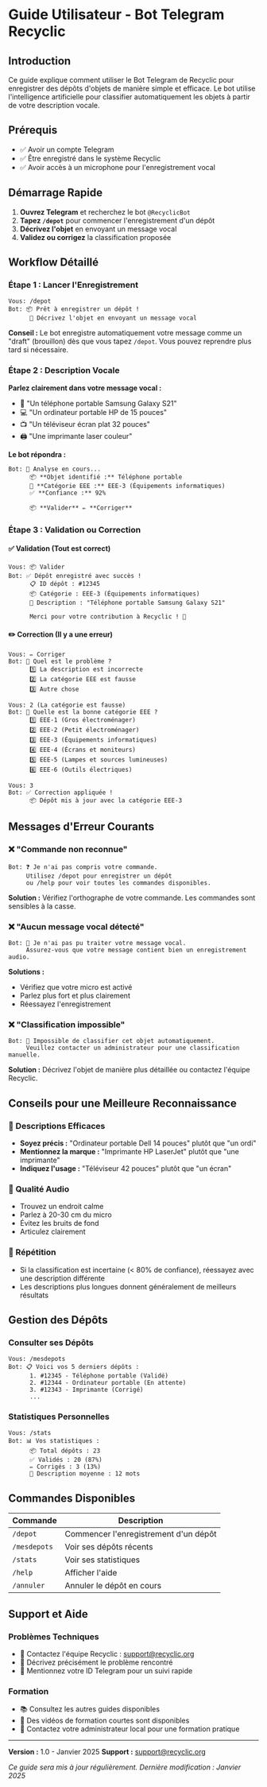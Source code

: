 # Guide Utilisateur - Bot Telegram Recyclic

## Introduction

Ce guide explique comment utiliser le Bot Telegram de Recyclic pour enregistrer des dépôts d'objets de manière simple et efficace. Le bot utilise l'intelligence artificielle pour classifier automatiquement les objets à partir de votre description vocale.

## Prérequis

- ✅ Avoir un compte Telegram
- ✅ Être enregistré dans le système Recyclic
- ✅ Avoir accès à un microphone pour l'enregistrement vocal

## Démarrage Rapide

1. **Ouvrez Telegram** et recherchez le bot `@RecyclicBot`
2. **Tapez `/depot`** pour commencer l'enregistrement d'un dépôt
3. **Décrivez l'objet** en envoyant un message vocal
4. **Validez ou corrigez** la classification proposée

## Workflow Détaillé

### Étape 1 : Lancer l'Enregistrement

```
Vous: /depot
Bot: 📦 Prêt à enregistrer un dépôt !
      🎤 Décrivez l'objet en envoyant un message vocal
```

**Conseil :** Le bot enregistre automatiquement votre message comme un "draft" (brouillon) dès que vous tapez `/depot`. Vous pouvez reprendre plus tard si nécessaire.

### Étape 2 : Description Vocale

**Parlez clairement dans votre message vocal :**
- 📱 "Un téléphone portable Samsung Galaxy S21"
- 💻 "Un ordinateur portable HP de 15 pouces"
- 📺 "Un téléviseur écran plat 32 pouces"
- 🖨️ "Une imprimante laser couleur"

**Le bot répondra :**
```
Bot: 🔄 Analyse en cours...
      📦 **Objet identifié :** Téléphone portable
      📱 **Catégorie EEE :** EEE-3 (Équipements informatiques)
      ✅ **Confiance :** 92%

      📦 **Valider** ✏️ **Corriger**
```

### Étape 3 : Validation ou Correction

#### ✅ Validation (Tout est correct)
```
Vous: 📦 Valider
Bot: ✅ Dépôt enregistré avec succès !
      📋 ID dépôt : #12345
      📦 Catégorie : EEE-3 (Équipements informatiques)
      🎤 Description : "Téléphone portable Samsung Galaxy S21"

      Merci pour votre contribution à Recyclic ! 🌱
```

#### ✏️ Correction (Il y a une erreur)
```
Vous: ✏️ Corriger
Bot: 📝 Quel est le problème ?
      1️⃣ La description est incorrecte
      2️⃣ La catégorie EEE est fausse
      3️⃣ Autre chose

Vous: 2 (La catégorie est fausse)
Bot: 📝 Quelle est la bonne catégorie EEE ?
      1️⃣ EEE-1 (Gros électroménager)
      2️⃣ EEE-2 (Petit électroménager)
      3️⃣ EEE-3 (Équipements informatiques)
      4️⃣ EEE-4 (Écrans et moniteurs)
      5️⃣ EEE-5 (Lampes et sources lumineuses)
      6️⃣ EEE-6 (Outils électriques)

Vous: 3
Bot: ✅ Correction appliquée !
      📦 Dépôt mis à jour avec la catégorie EEE-3
```

## Messages d'Erreur Courants

### ❌ "Commande non reconnue"
```
Bot: ❓ Je n'ai pas compris votre commande.
     Utilisez /depot pour enregistrer un dépôt
     ou /help pour voir toutes les commandes disponibles.
```

**Solution :** Vérifiez l'orthographe de votre commande. Les commandes sont sensibles à la casse.

### ❌ "Aucun message vocal détecté"
```
Bot: 🎤 Je n'ai pas pu traiter votre message vocal.
     Assurez-vous que votre message contient bien un enregistrement audio.
```

**Solutions :**
- Vérifiez que votre micro est activé
- Parlez plus fort et plus clairement
- Réessayez l'enregistrement

### ❌ "Classification impossible"
```
Bot: 🤖 Impossible de classifier cet objet automatiquement.
     Veuillez contacter un administrateur pour une classification manuelle.
```

**Solution :** Décrivez l'objet de manière plus détaillée ou contactez l'équipe Recyclic.

## Conseils pour une Meilleure Reconnaissance

### 📝 Descriptions Efficaces
- **Soyez précis :** "Ordinateur portable Dell 14 pouces" plutôt que "un ordi"
- **Mentionnez la marque :** "Imprimante HP LaserJet" plutôt que "une imprimante"
- **Indiquez l'usage :** "Téléviseur 42 pouces" plutôt que "un écran"

### 🎤 Qualité Audio
- Trouvez un endroit calme
- Parlez à 20-30 cm du micro
- Évitez les bruits de fond
- Articulez clairement

### 🔄 Répétition
- Si la classification est incertaine (< 80% de confiance), réessayez avec une description différente
- Les descriptions plus longues donnent généralement de meilleurs résultats

## Gestion des Dépôts

### Consulter ses Dépôts
```
Vous: /mesdepots
Bot: 📋 Voici vos 5 derniers dépôts :
      1. #12345 - Téléphone portable (Validé)
      2. #12344 - Ordinateur portable (En attente)
      3. #12343 - Imprimante (Corrigé)
      ...
```

### Statistiques Personnelles
```
Vous: /stats
Bot: 📊 Vos statistiques :
      📦 Total dépôts : 23
      ✅ Validés : 20 (87%)
      ✏️ Corrigés : 3 (13%)
      🎤 Description moyenne : 12 mots
```

## Commandes Disponibles

| Commande | Description |
|----------|-------------|
| `/depot` | Commencer l'enregistrement d'un dépôt |
| `/mesdepots` | Voir ses dépôts récents |
| `/stats` | Voir ses statistiques |
| `/help` | Afficher l'aide |
| `/annuler` | Annuler le dépôt en cours |

## Support et Aide

### Problèmes Techniques
- 📧 Contactez l'équipe Recyclic : support@recyclic.org
- 🔧 Décrivez précisément le problème rencontré
- 📱 Mentionnez votre ID Telegram pour un suivi rapide

### Formation
- 📚 Consultez les autres guides disponibles
- 🎥 Des vidéos de formation courtes sont disponibles
- 👥 Contactez votre administrateur local pour une formation pratique

---

**Version :** 1.0 - Janvier 2025
**Support :** support@recyclic.org

*Ce guide sera mis à jour régulièrement. Dernière modification : Janvier 2025*
